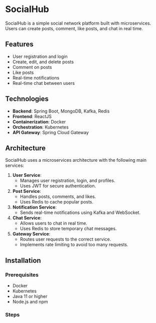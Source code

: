 # SocialHub
SocialHub is a simple social network platform built with microservices. Users can create posts, comment, like posts, and chat in real time.

## Features
- User registration and login
- Create, edit, and delete posts
- Comment on posts
- Like posts
- Real-time notifications
- Real-time chat between users

## Technologies
- **Backend**: Spring Boot, MongoDB, Kafka, Redis
- **Frontend**: ReactJS
- **Containerization**: Docker
- **Orchestration**: Kubernetes
- **API Gateway**: Spring Cloud Gateway

## Architecture
SocialHub uses a microservices architecture with the following main services:

1. **User Service**: 
    - Manages user registration, login, and profiles.
    - Uses JWT for secure authentication.
2. **Post Service**: 
    - Handles posts, comments, and likes.
    - Uses Redis to cache popular posts.
3. **Notification Service**: 
    - Sends real-time notifications using Kafka and WebSocket.
4. **Chat Service**: 
    - Allows users to chat in real time.
    - Uses Redis to store temporary chat messages.
5. **Gateway Service**:
   - Routes user requests to the correct service.
   - Implements rate limiting to avoid too many requests.

## Installation
### Prerequisites
- Docker
- Kubernetes
- Java 11 or higher
- Node.js and npm

### Steps
